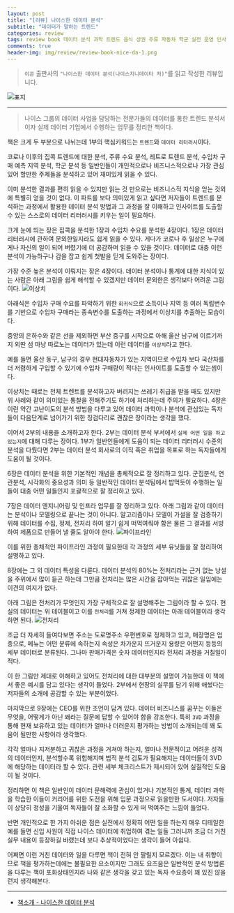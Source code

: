```yaml
---  
layout: post  
title: "[리뷰] 나이스한 데이터 분석"  
subtitle: "데이터가 말하는 트렌드"  
categories: review  
tags: review book 데이터 분석 과학 트렌드 음식 상권 주류 자동차 학군 실전 운영 인사이트 POS 매출 카드   
comments: true  
header-img: img/review/review-book-nice-da-1.png
---  
```

  
> `이콘` 출판사의 `"나이스한 데이터 분석(나이스지니데이타 저)"`를 읽고 작성한 리뷰입니다.  

![표지](https://theorydb.github.io/assets/img/review/review-book-nice-da-1.png)  

---

> 나이스 그룹의 데이터 사업을 담당하는 전문가들의 데이터를 통한 트렌드 분석서이자 실제 데이터 기업에서 수행하는 업무를 정리한 책이다.

책은 크게 두 부분으로 나뉘는데 1부의 핵심키워드는 `트렌드`와 `데이터 리터러시`이다. 

코로나 이후의 집콕 트렌드에 대한 분석, 주류 수요 분석, 레트로 트렌드 분석, 수입차 구매 예측 지역 분석, 학군 분석 등 일반인들이 개인적으로나 비즈니스적으로나 가장 관심있어 할만한 주제들을 분석하고 있어 재미있게 읽을 수 있다. 

이미 분석한 결과를 편히 읽을 수 있지만 읽는 것 만으로는 비즈니스적 지식을 얻는 것외에 특별히 얻을 것이 없다. 이 파트를 보다 의미있게 읽고 싶다면 저자들이 트렌드를 분석하는 과정에서 활용한 데이터 분석 방법과 그 과정을 잘 이해하고 인사이트를 도출할 수 있는 스스로의 데이터 리터러시를 키우는 일이 필요하다.

크게 눈에 띄는 장은 집콕을 분석한 1장과 수입차 수요를 분석한 4장이다. 1장은 데이터 리터러시에 관하여 문외한일지라도 쉽게 읽을 수 있다. 게다가 코로나 후 일상은 누구에게나 자신의 일이 되어 버렸기에 더 공감하며 읽을 수 있을 것이다. 데이터로 대충 이런 분석이 가능하구나 감을 잡고 쉽게 첫발을 딛게 도와주는 장이다. 

가장 수준 높은 분석이 이뤄지는 장은 4장이다. 데이터 분석이나 통계에 대한 지식이 있는 사람은 아래 그림을 쉽게 해석할 수 있겠지만 데이터 문외한은 생각보다 어려운 그림이다. 
![이상치](https://theorydb.github.io/assets/img/review/review-book-nice-da-2.png)  

아래식은 수입차 구매 수요를 파악하기 위한 `회귀식`으로 소득이나 지역 등 여러 독립변수를 기반으로 수입차 구매라는 종속변수를 도출하는 과정에서 이상치를 추출하는 모습이다. 

중앙의 은하수와 같은 선을 제외하면 부산 중구를 시작으로 아해 울산 남구에 이르기까지 외딴 섬 마냥 따로노는 데이터가 있는데 이런 데이터를 `이상치`라고 한다. 

예를 들면 울산 동구, 남구의 경우 현대자동차가 있는 지역이므로 수입차 보다 국산차를 더 저렴하게 구입할 수 있기에 수입차 구매량이 적다는 인사이트를 도출할 수 있는셈이다. 

이상치는 때로는 전체 트렌트를 분석하고자 버려지는 쓰레기 취급을 받을 때도 있지만 위 사례와 같이 의미있는 통찰을 전해주기도 하기에 처리하는데 주의가 필요하다. 4장은 이런 약간 고난이도의 분석 방법을 다루고 있어 데이터 과학이나 분석에 관심있는 독자들이 다음단계로 넘어가기 위한 징검다리로 괜찮은 장이라는 생각을 했다. 

이어서 2부의 내용을 소개하고자 한다. 2부는 데이터 분석 부서에서 `실제 어떤 일을 하고 있는지`에 대해 다루는 장이다. 1부가 일반인들에게 도움이 되는 데이터 리터러시 수준의 분석을 다뤘다면 2부는 데이터 분석 회사로의 이직 혹은 취업을 목표로 하는 독자들에게 도움이 될 것이다. 

6장은 데이터 분석을 위한 기본적인 개념을 총체적으로 잘 정리하고 있다. 군집분석, 연관분석, 시각화의 중요성과 의미 등 일반적인 데이터 분석팀에서 밥먹듯이 수행하는 일들이 대충 어떤 일들인지 포괄적으로 잘 정리하고 있다. 

7장은 데이터 엔지니어링 및 인프라 업무를 잘 정리하고 있다. 아래 그림과 같이 데이터는 분석이나 모델링으로 끝나는 것이 아니다. 알고리즘이나 모델이 가설을 잘 검증하기 위해 데이터를 수집, 정제, 전처리 하여 알기 쉽게 떠먹여줘야 함은 물론 그 결과를 서빙하여 제품으로 만들어 낼 줄도 알아야 한다. 
![파이프라인](https://theorydb.github.io/assets/img/review/review-book-nice-da-3.png)  

이를 위한 총체적인 파이프라인 과정이 필요한데 각 과정의 세부 유닛들을 잘 정리하여 설명하고 있다. 

8장에는 그 외 데이터 특성을 다룬다. 데이터 분석의 80%는 전처리라는 근거 없는 낭설을 주위에서 많이 듣곤 하는데 그만큼 전처리는 많은 시간을 잡아먹는 귀찮은 일임에는 이견의 여지가 없다. 

아래 그림은 전처리가 무엇인지 가장 구체적으로 잘 설명해주는 그림이라 할 수 있다. 현실의 데이터는 위 테이블이고 이를 `전처리`를 거쳐 정제한 데이터는 아래 테이블이라 생각하면 된다. 
![전처리](https://theorydb.github.io/assets/img/review/review-book-nice-da-4.png)  

조금 더 자세히 들여다보면 주소는 도로명주소 우편번호로 정제하고 있고, 매장명은 업종으로, 메뉴는 어떤 분류에 속하는지 속성은 차가운지 뜨거운지 용량은 어떤지 등등의 세부 데이터로 분류된다. 그나마 판매가격은 숫자 데이터인지라 전처리 과정을 거칠일이 적다. 

이 한 그림만 제대로 이해하고 있어도 전처리에 대한 대부분의 설명이 가능한데 이 책에서 좋은 예시를 담고 있다는 생각이 들었다. 2부에서 현장의 실무를 담기 위해 애썼다는 저자들의 소개에 공감할 수 있는 부분이었다. 

마지막으로 9장에는 CEO를 위한 조언이 담겨 있다. 데이터 비즈니스를 꿈꾸는 이들은 무엇을, 어떻게가 아닌 왜라는 질문에 답할 수 있어야 함을 강조한다. 특히 `3VD` 과정을 통해 현재 보유하고 있는 데이터가 얼마나 더러운지 평가하는 방법이 소개되는데 꽤 도움이 될만한 사항이라 생각했다. 

각각 얼마나 지저분하고 귀찮은 과정을 거쳐야 하는지, 얼마나 전문적이고 어려운 성격의 데이터인지, 분석할수록 위험해지며 법적 분석 검토가 필요해지는 데이터들이 3VD에 해당하는 데이터라 할 수 있다. 관련 세부 체크리스트가 제시되어 있어 실질적인 도움이 될 것이다. 

정리하면 이 책은 일반인이 데이터 문해력에 관심이 있거나 기본적인 통계, 데이터 과학을 학습한 이들이 커리어를 위한 도전을 위해 입문 과정으로 읽을만한 도서이다. 저자들이 상당히 정성을 기울여 독자들이 잘 소화할 수 있게 떠 먹여주는 느낌이 들었다. 

반면 개인적으로 한 가지 아쉬운 점은 실전에서 정확히 어떤 일을 하는지 매우 디테일한 예를 들면 신입 사원이 직접 나이스 데이터에 취업하여 겪는 일들 그러니까 조금 더 거친 실무 내용이 등장하길 바랬는데 보다 추상적이었다는 생각이 들어 아쉽다. 

어쩌면 이런 거친 데이터와 일을 다루면 책이 전혀 안 팔릴지 모르겠다. 이는 내 취향이므로 책을 평가하는데에는 불필요한 요소이지만 그래도 요즈음은 일반적인 분석 방법론을 다루는 책이 포화상태인지라 나와 같은 생각을 갖고 있는 독자 수요층이 꽤 있진 않을런지 생각해본다.

---

* [책소개 - 나이스한 데이터 분석](http://www.yes24.com/Product/Goods/105119068)


